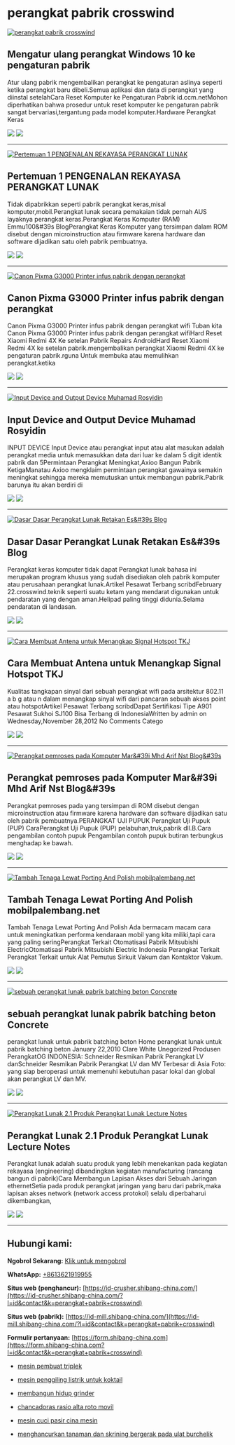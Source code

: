 # perangkat pabrik crosswind

<a href="https://swt.shibang-china.com/?l=id&img&k=perangkat+pabrik+crosswind" target="_blank">![perangkat pabrik crosswind](http://static.shibang-china.com/all-800x300/195.jpg)</a>

## Mengatur ulang perangkat Windows 10 ke pengaturan pabrik
Atur ulang pabrik mengembalikan perangkat ke pengaturan aslinya seperti ketika perangkat baru dibeli.Semua aplikasi dan data di perangkat yang diinstal setelahCara Reset Komputer ke Pengaturan Pabrik id.ccm.netMohon diperhatikan bahwa prosedur untuk reset komputer ke pengaturan pabrik sangat bervariasi,tergantung pada model komputer.Hardware Perangkat Keras


<a href="https://whatsapp.shibangsoft.com/WhatsApp.php" target="_blank" title="WhatsApp">![](http://static.shibang-china.com/icon/whatsapp.png)</a> <a href="https://swt.shibang-china.com/?l=id&icon&k=perangkat+pabrik+crosswind" target="_blank">![](http://static.shibang-china.com/icon/chat-id.png)</a>

---

<a href="https://swt.shibang-china.com/?l=id&img&k=perangkat+pabrik+crosswind" target="_blank">![Pertemuan 1 PENGENALAN REKAYASA PERANGKAT LUNAK](http://static.shibang-china.com/all-800x300/151.jpg)</a>

## Pertemuan 1 PENGENALAN REKAYASA PERANGKAT LUNAK
Tidak dipabrikkan seperti pabrik perangkat keras,misal komputer,mobil.Perangkat lunak secara pemakaian tidak pernah AUS layaknya perangkat keras.Perangkat Keras Komputer (RAM) Emmu100&#39s BlogPerangkat Keras Komputer yang tersimpan dalam ROM disebut dengan microinstruction atau firmware karena hardware dan software dijadikan satu oleh pabrik pembuatnya.


<a href="https://whatsapp.shibangsoft.com/WhatsApp.php" target="_blank" title="WhatsApp">![](http://static.shibang-china.com/icon/whatsapp.png)</a> <a href="https://swt.shibang-china.com/?l=id&icon&k=perangkat+pabrik+crosswind" target="_blank">![](http://static.shibang-china.com/icon/chat-id.png)</a>

---

<a href="https://swt.shibang-china.com/?l=id&img&k=perangkat+pabrik+crosswind" target="_blank">![Canon Pixma G3000 Printer infus pabrik dengan perangkat](http://static.shibang-china.com/all-800x300/190.jpg)</a>

## Canon Pixma G3000 Printer infus pabrik dengan perangkat
Canon Pixma G3000 Printer infus pabrik dengan perangkat wifi Tuban kita Canon Pixma G3000 Printer infus pabrik dengan perangkat wifiHard Reset Xiaomi Redmi 4X Ke setelan Pabrik Repairs AndroidHard Reset Xiaomi Redmi 4X ke setelan pabrik.mengembalikan perangkat Xiaomi Redmi 4X ke pengaturan pabrik.rguna Untuk membuka atau memulihkan perangkat.ketika


<a href="https://whatsapp.shibangsoft.com/WhatsApp.php" target="_blank" title="WhatsApp">![](http://static.shibang-china.com/icon/whatsapp.png)</a> <a href="https://swt.shibang-china.com/?l=id&icon&k=perangkat+pabrik+crosswind" target="_blank">![](http://static.shibang-china.com/icon/chat-id.png)</a>

---

<a href="https://swt.shibang-china.com/?l=id&img&k=perangkat+pabrik+crosswind" target="_blank">![Input Device and Output Device Muhamad Rosyidin](http://static.shibang-china.com/all-800x300/1176.jpg)</a>

## Input Device and Output Device Muhamad Rosyidin
INPUT DEVICE Input Device atau perangkat input atau alat masukan adalah perangkat media untuk memasukkan data dari luar ke dalam 5 digit identik pabrik dan 5Permintaan Perangkat Meningkat,Axioo Bangun Pabrik KetigaManatau Axioo mengklaim permintaan perangkat gawainya semakin meningkat sehingga mereka memutuskan untuk membangun pabrik.Pabrik barunya itu akan berdiri di


<a href="https://whatsapp.shibangsoft.com/WhatsApp.php" target="_blank" title="WhatsApp">![](http://static.shibang-china.com/icon/whatsapp.png)</a> <a href="https://swt.shibang-china.com/?l=id&icon&k=perangkat+pabrik+crosswind" target="_blank">![](http://static.shibang-china.com/icon/chat-id.png)</a>

---

<a href="https://swt.shibang-china.com/?l=id&img&k=perangkat+pabrik+crosswind" target="_blank">![Dasar Dasar Perangkat Lunak Retakan Es&#39s Blog](http://static.shibang-china.com/all-800x300/304.jpg)</a>

## Dasar Dasar Perangkat Lunak Retakan Es&#39s Blog
Perangkat keras komputer tidak dapat Perangkat lunak bahasa ini merupakan program khusus yang sudah disediakan oleh pabrik komputer atau perusahaan perangkat lunak.Artikel Pesawat Terbang scribdFebruary 22.crosswind.teknik seperti suatu ketam yang mendarat digunakan untuk pendaratan yang dengan aman.Helipad paling tinggi didunia.Selama pendaratan di landasan.


<a href="https://whatsapp.shibangsoft.com/WhatsApp.php" target="_blank" title="WhatsApp">![](http://static.shibang-china.com/icon/whatsapp.png)</a> <a href="https://swt.shibang-china.com/?l=id&icon&k=perangkat+pabrik+crosswind" target="_blank">![](http://static.shibang-china.com/icon/chat-id.png)</a>

---

<a href="https://swt.shibang-china.com/?l=id&img&k=perangkat+pabrik+crosswind" target="_blank">![Cara Membuat Antena untuk Menangkap Signal Hotspot TKJ](http://static.shibang-china.com/all-800x300/1255.jpg)</a>

## Cara Membuat Antena untuk Menangkap Signal Hotspot TKJ
Kualitas tangkapan sinyal dari sebuah perangkat wifi pada arsitektur 802.11 a b g atau n dalam menangkap sinyal wifi dari pancaran sebuah akses point atau hotspotArtikel Pesawat Terbang scribdDapat Sertifikasi Tipe A901 Pesawat Sukhoi SJ100 Bisa Terbang di IndonesiaWritten by admin on Wednesday,November 28,2012 No Comments Catego


<a href="https://whatsapp.shibangsoft.com/WhatsApp.php" target="_blank" title="WhatsApp">![](http://static.shibang-china.com/icon/whatsapp.png)</a> <a href="https://swt.shibang-china.com/?l=id&icon&k=perangkat+pabrik+crosswind" target="_blank">![](http://static.shibang-china.com/icon/chat-id.png)</a>

---

<a href="https://swt.shibang-china.com/?l=id&img&k=perangkat+pabrik+crosswind" target="_blank">![Perangkat pemroses pada Komputer Mar&#39i Mhd Arif Nst Blog&#39s](http://static.shibang-china.com/all-800x300/615.jpg)</a>

## Perangkat pemroses pada Komputer Mar&#39i Mhd Arif Nst Blog&#39s
Perangkat pemroses pada yang tersimpan di ROM disebut dengan microinstruction atau firmware karena hardware dan software dijadikan satu oleh pabrik pembuatnya.PERANGKAT UJI PUPUK Perangkat Uji Pupuk (PUP) CaraPerangkat Uji Pupuk (PUP) pelabuhan,truk,pabrik dll.B.Cara pengambilan contoh pupuk Pengambilan contoh pupuk butiran terbungkus menghadap ke bawah.


<a href="https://whatsapp.shibangsoft.com/WhatsApp.php" target="_blank" title="WhatsApp">![](http://static.shibang-china.com/icon/whatsapp.png)</a> <a href="https://swt.shibang-china.com/?l=id&icon&k=perangkat+pabrik+crosswind" target="_blank">![](http://static.shibang-china.com/icon/chat-id.png)</a>

---

<a href="https://swt.shibang-china.com/?l=id&img&k=perangkat+pabrik+crosswind" target="_blank">![Tambah Tenaga Lewat Porting And Polish mobilpalembang.net](http://static.shibang-china.com/all-800x300/1020.jpg)</a>

## Tambah Tenaga Lewat Porting And Polish mobilpalembang.net
Tambah Tenaga Lewat Porting And Polish Ada bermacam macam cara untuk meningkatkan performa kendaraan mobil yang kita miliki,tapi cara yang paling seringPerangkat Terkait Otomatisasi Pabrik Mitsubishi ElectricOtomatisasi Pabrik Mitsubishi Electric Indonesia Perangkat Terkait Perangkat Terkait untuk Alat Pemutus Sirkuit Vakum dan Kontaktor Vakum.


<a href="https://whatsapp.shibangsoft.com/WhatsApp.php" target="_blank" title="WhatsApp">![](http://static.shibang-china.com/icon/whatsapp.png)</a> <a href="https://swt.shibang-china.com/?l=id&icon&k=perangkat+pabrik+crosswind" target="_blank">![](http://static.shibang-china.com/icon/chat-id.png)</a>

---

<a href="https://swt.shibang-china.com/?l=id&img&k=perangkat+pabrik+crosswind" target="_blank">![sebuah perangkat lunak pabrik batching beton Concrete](http://static.shibang-china.com/all-800x300/165.jpg)</a>

## sebuah perangkat lunak pabrik batching beton Concrete
perangkat lunak untuk pabrik batching beton Home perangkat lunak untuk pabrik batching beton January 22,2010 Clare White Unegorized Produsen PerangkatOG INDONESIA: Schneider Resmikan Pabrik Perangkat LV danSchneider Resmikan Pabrik Perangkat LV dan MV Terbesar di Asia Foto: yang siap beroperasi untuk memenuhi kebutuhan pasar lokal dan global akan perangkat LV dan MV.


<a href="https://whatsapp.shibangsoft.com/WhatsApp.php" target="_blank" title="WhatsApp">![](http://static.shibang-china.com/icon/whatsapp.png)</a> <a href="https://swt.shibang-china.com/?l=id&icon&k=perangkat+pabrik+crosswind" target="_blank">![](http://static.shibang-china.com/icon/chat-id.png)</a>

---

<a href="https://swt.shibang-china.com/?l=id&img&k=perangkat+pabrik+crosswind" target="_blank">![Perangkat Lunak 2.1 Produk Perangkat Lunak Lecture Notes](http://static.shibang-china.com/all-800x300/1048.jpg)</a>

## Perangkat Lunak 2.1 Produk Perangkat Lunak Lecture Notes
Perangkat lunak adalah suatu produk yang lebih menekankan pada kegiatan rekayasa (engineering) dibandingkan kegiatan manufacturing (rancang bangun di pabrik)Cara Membangun Lapisan Akses dari Sebuah Jaringan ethernetSetia pada produk perangkat jaringan yang baru dari pabrik,maka lapisan akses network (network access protokol) selalu diperbaharui dikembangkan,


<a href="https://whatsapp.shibangsoft.com/WhatsApp.php" target="_blank" title="WhatsApp">![](http://static.shibang-china.com/icon/whatsapp.png)</a> <a href="https://swt.shibang-china.com/?l=id&icon&k=perangkat+pabrik+crosswind" target="_blank">![](http://static.shibang-china.com/icon/chat-id.png)</a>

---
## Hubungi kami:

**Ngobrol Sekarang:** [Klik untuk mengobrol](https://swt.shibang-china.com?l=id&contact&k=perangkat+pabrik+crosswind)

**WhatsApp:**  [+8613621919955](https://whatsapp.shibangsoft.com/WhatsApp.php)

**Situs web (penghancur):** [https://id-crusher.shibang-china.com/](https://id-crusher.shibang-china.com/?l=id&contact&k=perangkat+pabrik+crosswind)

**Situs web (pabrik):** [https://id-mill.shibang-china.com/](https://id-mill.shibang-china.com/?l=id&contact&k=perangkat+pabrik+crosswind)

**Formulir pertanyaan:** [https://form.shibang-china.com](https://form.shibang-china.com?l=id&contact&k=perangkat+pabrik+crosswind)

* [mesin pembuat triplek](../32/mesin%20pembuat%20triplek.md)

* [mesin penggiling listrik untuk koktail](../40/mesin%20penggiling%20listrik%20untuk%20koktail.md)

* [membangun hidup grinder](../39/membangun%20hidup%20grinder.md)

* [chancadoras rasio alta roto movil](../31/chancadoras%20rasio%20alta%20roto%20movil.md)

* [mesin cuci pasir cina mesin](../33/mesin%20cuci%20pasir%20cina%20mesin.md)

* [menghancurkan tanaman dan skrining bergerak pada ulat burchelik](../40/menghancurkan%20tanaman%20dan%20skrining%20bergerak%20pada%20ulat%20burchelik.md)